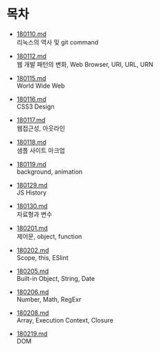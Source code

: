 # 목차

- [180110.md](./_180110.md)  
  리눅스의 역사 및 git command

- [180112.md](./_180112.md)  
  웹 개발 패턴의 변화, Web Browser, URI, URL, URN

- [180115.md](./_180115.md)  
  World Wide Web

- [180116.md](./_180116.md)  
  CSS3 Design

- [180117.md](./_180117.md)  
  웹접근성, 아웃라인

- [180118.md](./_180118.md)  
  샘플 사이트 마크업

- [180119.md](./_180119.md)  
  background, animation

- [180129.md](./_180129.md)  
  JS History

- [180130.md](./_180130.md)  
  자료형과 변수

- [180201.md](./_180201.md)  
  제어문, object, function

- [180202.md](./_180202.md)  
  Scope, this, ESlint

- [180205.md](./_180205.md)  
  Built-in Object, String, Date

- [180206.md](./_180206.md)  
  Number, Math, RegExr

- [180208.md](./_180208.md)  
  Array, Execution Context, Closure

- [180219.md](./_180219.md)  
  DOM